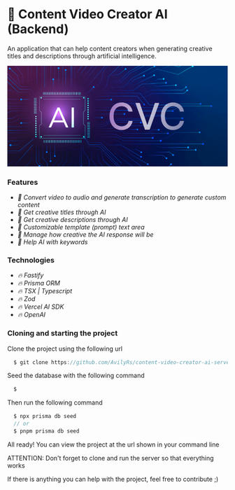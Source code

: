 # :robot: Content Video Creator AI (Backend)

An application that can help content creators when generating creative titles and descriptions through artificial intelligence.

![cover](https://github.com/AvilyRs/avilyrs/blob/master/projects-images/cvc-ai/cover.png?raw=true)

### Features

- *:pencil: Convert video to audio and generate transcription to generate custom content*
- *:pencil: Get creative titles through AI*
- *:pencil: Get creative descriptions through AI*
- *:pencil: Customizable template (prompt) text area*
- *:pencil: Manage how creative the AI ​​response will be*
- *:pencil: Help AI with keywords*

### Technologies

- *:fire: Fastify*
- *:fire: Prisma ORM*
- *:fire: TSX | Typescript*
- *:fire: Zod*
- *:fire: Vercel AI SDK*
- *:fire: OpenAI*

### Cloning and starting the project

Clone the project using the following url
```javascript
  $ git clone https://github.com/AvilyRs/content-video-creator-ai-server.git
```

Seed the database with the following command
```javascript
  $ 
```

Then run the following command
```javascript
  $ npx prisma db seed
  // or
  $ pnpm prisma db seed
```

All ready!
You can view the project at the url shown in your command line

ATTENTION: Don't forget to clone and run the server so that everything works

If there is anything you can help with the project, feel free to contribute ;)
